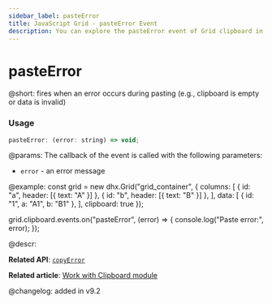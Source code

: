 ```yaml
---
sidebar_label: pasteError
title: JavaScript Grid - pasteError Event 
description: You can explore the pasteError event of Grid clipboard in the documentation of the DHTMLX JavaScript UI library. Browse developer guides and API reference, try out code examples and live demos, and download a free 30-day evaluation version of DHTMLX Suite.
---
```


# pasteError

@short: fires when an error occurs during pasting (e.g., clipboard is empty or data is invalid)

### Usage

~~~jsx
pasteError: (error: string) => void;
~~~

@params:
The callback of the event is called with the following parameters:

- `error` - an error message


@example:
const grid = new dhx.Grid("grid_container", {
    columns: [
        { id: "a", header: [{ text: "A" }] },
        { id: "b", header: [{ text: "B" }] },
    ],
    data: [
        { id: "1", a: "A1", b: "B1" },
    ],
    clipboard: true
});

grid.clipboard.events.on("pasteError", (error) => {
    console.log("Paste error:", error);
});

@descr:

**Related API**: [`copyError`](grid/api/clipboard/copyerror_event.md)

**Related article**: [Work with Clipboard module](grid/usage_clipboard.md)

@changelog:
added in v9.2